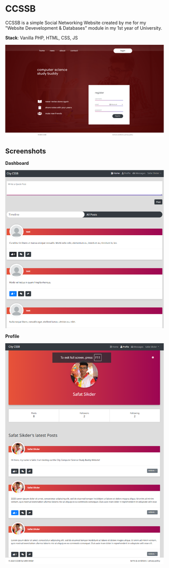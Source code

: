 # CCSSB

CCSSB is a simple Social Networking Website created by me for my "Website Devevelopment & Databases" module in my 1st year of University.

**Stack**: Vanilla PHP, HTML, CSS, JS

![screen_1_home](https://raw.githubusercontent.com/safatdev/CCSSB/main/screenshots/screen_1_home.png)

## Screenshots

**Dashboard**

![screen_2_dash](https://raw.githubusercontent.com/safatdev/CCSSB/main/screenshots/screen_2_dash.png)


**Profile**

![screen_3_profile](https://raw.githubusercontent.com/safatdev/CCSSB/main/screenshots/screen_3_profile.png)
